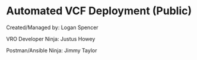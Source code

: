 # Automated VCF Deployment (Public)

Created/Managed by: Logan Spencer

VRO Developer Ninja: Justus Howey

Postman/Ansible Ninja: Jimmy Taylor
